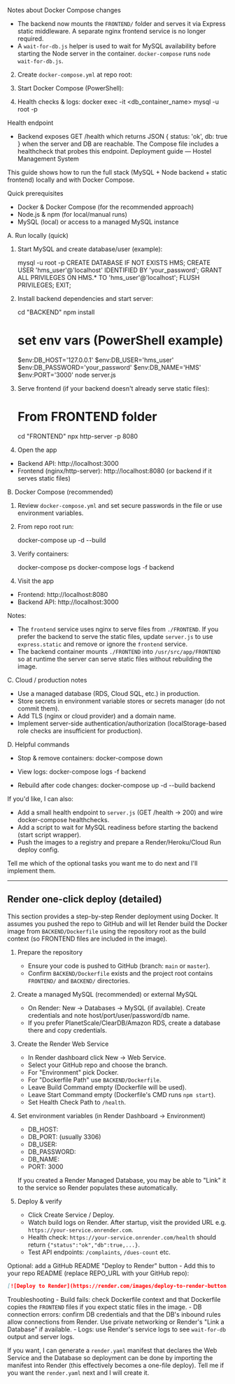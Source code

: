 Notes about Docker Compose changes
- The backend now mounts the `FRONTEND/` folder and serves it via Express static middleware. A separate nginx frontend service is no longer required.
- A `wait-for-db.js` helper is used to wait for MySQL availability before starting the Node server in the container. `docker-compose` runs `node wait-for-db.js`.

2. Create `docker-compose.yml` at repo root:
3. Start Docker Compose (PowerShell):

4. Health checks & logs:
    docker exec -it <db_container_name> mysql -u root -p

Health endpoint
- Backend exposes GET /health which returns JSON { status: 'ok', db: true } when the server and DB are reachable. The Compose file includes a healthcheck that probes this endpoint.
Deployment guide — Hostel Management System

This guide shows how to run the full stack (MySQL + Node backend + static frontend) locally and with Docker Compose.

Quick prerequisites
- Docker & Docker Compose (for the recommended approach)
- Node.js & npm (for local/manual runs)
- MySQL (local) or access to a managed MySQL instance

A. Run locally (quick)
1. Start MySQL and create database/user (example):

    mysql -u root -p
    CREATE DATABASE IF NOT EXISTS HMS;
    CREATE USER 'hms_user'@'localhost' IDENTIFIED BY 'your_password';
    GRANT ALL PRIVILEGES ON HMS.* TO 'hms_user'@'localhost';
    FLUSH PRIVILEGES;
    EXIT;

2. Install backend dependencies and start server:

    cd "BACKEND"
    npm install

    # set env vars (PowerShell example)
    $env:DB_HOST='127.0.0.1'
    $env:DB_USER='hms_user'
    $env:DB_PASSWORD='your_password'
    $env:DB_NAME='HMS'
    $env:PORT='3000'
    node server.js

3. Serve frontend (if your backend doesn't already serve static files):

    # From FRONTEND folder
    cd "FRONTEND"
    npx http-server -p 8080

4. Open the app
- Backend API: http://localhost:3000
- Frontend (nginx/http-server): http://localhost:8080 (or backend if it serves static files)

B. Docker Compose (recommended)
1. Review `docker-compose.yml` and set secure passwords in the file or use environment variables.
2. From repo root run:

    docker-compose up -d --build

3. Verify containers:

    docker-compose ps
    docker-compose logs -f backend

4. Visit the app
- Frontend: http://localhost:8080
- Backend API: http://localhost:3000

Notes:
- The `frontend` service uses nginx to serve files from `./FRONTEND`. If you prefer the backend to serve the static files, update `server.js` to use `express.static` and remove or ignore the `frontend` service.
- The backend container mounts `./FRONTEND` into `/usr/src/app/FRONTEND` so at runtime the server can serve static files without rebuilding the image.

C. Cloud / production notes
- Use a managed database (RDS, Cloud SQL, etc.) in production.
- Store secrets in environment variable stores or secrets manager (do not commit them).
- Add TLS (nginx or cloud provider) and a domain name.
- Implement server-side authentication/authorization (localStorage-based role checks are insufficient for production).

D. Helpful commands
- Stop & remove containers:
    docker-compose down

- View logs:
    docker-compose logs -f backend

- Rebuild after code changes:
    docker-compose up -d --build backend

If you'd like, I can also:
- Add a small health endpoint to `server.js` (GET /health → 200) and wire docker-compose healthchecks.
- Add a script to wait for MySQL readiness before starting the backend (start script wrapper).
- Push the images to a registry and prepare a Render/Heroku/Cloud Run deploy config.

Tell me which of the optional tasks you want me to do next and I'll implement them.

---

Render one-click deploy (detailed)
----------------------------------
This section provides a step-by-step Render deployment using Docker. It assumes you pushed the repo to GitHub and will let Render build the Docker image from `BACKEND/Dockerfile` using the repository root as the build context (so FRONTEND files are included in the image).

1) Prepare the repository
    - Ensure your code is pushed to GitHub (branch: `main` or `master`).
    - Confirm `BACKEND/Dockerfile` exists and the project root contains `FRONTEND/` and `BACKEND/` directories.

2) Create a managed MySQL (recommended) or external MySQL
    - On Render: New → Databases → MySQL (if available). Create credentials and note host/port/user/password/db name.
    - If you prefer PlanetScale/ClearDB/Amazon RDS, create a database there and copy credentials.

3) Create the Render Web Service
    - In Render dashboard click New → Web Service.
    - Select your GitHub repo and choose the branch.
    - For "Environment" pick Docker.
    - For "Dockerfile Path" use `BACKEND/Dockerfile`.
    - Leave Build Command empty (Dockerfile will be used).
    - Leave Start Command empty (Dockerfile's CMD runs `npm start`).
    - Set Health Check Path to `/health`.

4) Set environment variables (in Render Dashboard → Environment)
    - DB_HOST: <managed-db-host>
    - DB_PORT: <managed-db-port> (usually 3306)
    - DB_USER: <db-username>
    - DB_PASSWORD: <db-password>
    - DB_NAME: <db-name>
    - PORT: 3000

    If you created a Render Managed Database, you may be able to "Link" it to the service so Render populates these automatically.

5) Deploy & verify
    - Click Create Service / Deploy.
    - Watch build logs on Render. After startup, visit the provided URL e.g. `https://your-service.onrender.com`.
    - Health check: `https://your-service.onrender.com/health` should return `{"status":"ok","db":true,...}`.
    - Test API endpoints: `/complaints`, `/dues-count` etc.

Optional: add a GitHub README "Deploy to Render" button
    - Add this to your repo README (replace REPO_URL with your GitHub repo):

```markdown
[![Deploy to Render](https://render.com/images/deploy-to-render-button.svg)](https://dashboard.render.com/start/docker?repo=REPO_URL)
```

Troubleshooting
    - Build fails: check Dockerfile context and that Dockerfile copies the `FRONTEND` files if you expect static files in the image.
    - DB connection errors: confirm DB credentials and that the DB's inbound rules allow connections from Render. Use private networking or Render's "Link a Database" if available.
    - Logs: use Render's service logs to see `wait-for-db` output and server logs.

If you want, I can generate a `render.yaml` manifest that declares the Web Service and the Database so deployment can be done by importing the manifest into Render (this effectively becomes a one-file deploy). Tell me if you want the `render.yaml` next and I will create it.
